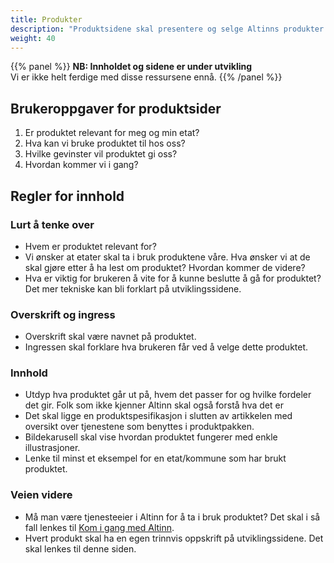 ```yaml
---
title: Produkter
description: "Produktsidene skal presentere og selge Altinns produkter til etater og kommuner som jobber med digitalisering. Både tjenesteeiere og de som ikke bruker Altinn ennå."
weight: 40
---
```


{{% panel %}}
**NB: Innholdet og sidene er under utvikling**  
Vi er ikke helt ferdige med disse ressursene ennå.
{{% /panel %}}

## Brukeroppgaver for produktsider

1. Er produktet relevant for meg og min etat? 
2. Hva kan vi bruke produktet til hos oss?
3. Hvilke gevinster vil produktet gi oss? 
4. Hvordan kommer vi i gang?

## Regler for innhold

### Lurt å tenke over

- Hvem er produktet relevant for?
- Vi ønsker at etater skal ta i bruk produktene våre. Hva ønsker vi at de skal gjøre etter å ha lest om produktet? Hvordan kommer de videre? 
- Hva er viktig for brukeren å vite for å kunne beslutte å gå for produktet? Det mer tekniske kan bli forklart på utviklingssidene. 

### Overskrift og ingress
- Overskrift skal være navnet på produktet.
- Ingressen skal forklare hva brukeren får ved å velge dette produktet. 

### Innhold 
- Utdyp hva produktet går ut på, hvem det passer for og hvilke fordeler det gir. Folk som ikke kjenner Altinn skal også forstå hva det er
- Det skal ligge en produktspesifikasjon i slutten av artikkelen med oversikt over tjenestene som benyttes i produktpakken. 
- Bildekarusell skal vise hvordan produktet fungerer med enkle illustrasjoner. 
- Lenke til minst et eksempel for en etat/kommune som har brukt produktet. 

### Veien videre
- Må man være tjenesteeier i Altinn for å ta i bruk produktet? Det skal i så fall lenkes til [Kom i gang med Altinn](/kom-i-gang/guide-kom-i-gang-med-altinn/).
- Hvert produkt skal ha en egen trinnvis oppskrift på utviklingssidene. Det skal lenkes til denne siden.